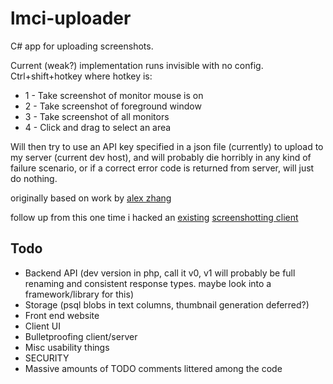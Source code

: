 lmci-uploader
==============

C# app for uploading screenshots.

Current (weak?) implementation runs invisible with no config. Ctrl+shift+hotkey where hotkey is:
* 1 - Take screenshot of monitor mouse is on
* 2 - Take screenshot of foreground window
* 3 - Take screenshot of all monitors
* 4 - Click and drag to select an area

Will then try to use an API key specified in a json file (currently) to upload to my server (current dev host), and will probably die horribly in any kind of failure scenario, or if a correct error code is returned from server, will just do nothing.

originally based on work by [alex zhang](https://github.com/Zhangerr)

follow up from this one time i hacked an [existing](https://github.com/aevv/aevv_puush) [screenshotting client](https://github.com/aevv/puush_server)

Todo
----

* Backend API (dev version in php, call it v0, v1 will probably be full renaming and consistent response types. maybe look into a framework/library for this)
* Storage (psql blobs in text columns, thumbnail generation deferred?)
* Front end website
* Client UI
* Bulletproofing client/server
* Misc usability things
* SECURITY
* Massive amounts of TODO comments littered among the code

